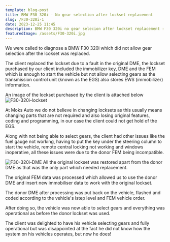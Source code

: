 ```yaml
---
template: blog-post
title: BMW F30 320i - No gear selection after lockset replacement
slug: /F30-320i-1
date: 2023-12-25 11:45
description: BMW F30 320i no gear selecion after lockset replacement - fixed by MOK'S AUTO
featuredImage: /assets/F30-320i.jpg
---
```

We were called to diagnose a BMW F30 320i which did not allow gear selection after the lcokset was replaced.

The client replaced the lockset due to a fault in the original DME, the lockset purchased by our client included the immobilizer key, DME and the FEM which is enough to start the vehicle but not allow selecting gears as the transmission control unit (known as the EGS) also stores EWS (immobilizer) information. 

An image of the lockset purchased by the client is attached below
![F30-320i-lockset](/assets/F30-320i-lockset.jpg "F30-320i-lockset")

At Moks Auto we do not believe in changing locksets as this usually means changing parts that are not required and also losing original features, coding and programming, in our case the client could not get hold of the EGS.

Along with not being able to select gears, the client had other issues like the fuel gauge not working, having to put the key under the steering column to start the vehicle, remote central locking not working and windows inoperative, all these issues were due to the donor FEM being incompatible.

![F30-320i-DME](/assets/F30-320i-DME.jpg "F30-320i-DME")
All the original lockset was restored apart from the donor DME as that was the only part which needed replacement. 

The original FEM data was processed which allowed us to use the donor DME and insert new immobiliser data to work with the original lockset.

The donor DME after processing was put back on the vehicle, flashed and coded according to the vehicle's istep level and FEM vehicle order.

After doing so, the vehicle was now able to select gears and everything was operational as before the donor lockset was used.

The client was delighted to have his vehicle selecting gears and fully operational but was disappointed at the fact he did not know how the system on his vehicles operates, but now he does!